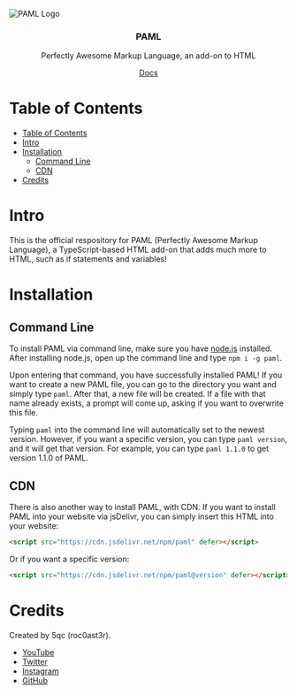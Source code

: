 ![PAML Logo](https://repository-images.githubusercontent.com/491334714/441747be-9bce-44e3-9330-0b78ff026b2d)

<h3 align="center">PAML</h3>
<p align="center">Perfectly Awesome Markup Language, an add-on to HTML</p>
<p align="center">
<a href="https://github.com/5qc/PAML/wiki">Docs</a>
</p>

# Table of Contents
- [Table of Contents](#table-of-contents)
- [Intro](#intro)
- [Installation](#installation)
  - [Command Line](#command-line)
  - [CDN](#cdn)
- [Credits](#credits)

# Intro
This is the official respository for PAML (Perfectly Awesome Markup Language), a TypeScript-based HTML add-on that adds much more to HTML, such as if statements and variables!

# Installation
## Command Line
To install PAML via command line, make sure you have [node.js](https://nodejs.org/en/) installed. After installing node.js, open up the command line and type `npm i -g paml`.

Upon entering that command, you have successfully installed PAML! If you want to create a new PAML file, you can go to the directory you want and simply type `paml`. After that, a new file will be created. If a file with that name already exists, a prompt will come up, asking if you want to overwrite this file.

Typing `paml` into the command line will automatically set to the newest version. However, if you want a specific version, you can type `paml version`, and it will get that version. For example, you can type `paml 1.1.0` to get version 1.1.0 of PAML.

## CDN
There is also another way to install PAML, with CDN. If you want to install PAML into your website via jsDelivr, you can simply insert this HTML into your website:
```html
<script src="https://cdn.jsdelivr.net/npm/paml" defer></script>
```

Or if you want a specific version:
```html
<script src="https://cdn.jsdelivr.net/npm/paml@version" defer></script>
```

# Credits
Created by 5qc (roc0ast3r).
- [YouTube](https://youtube.com/roc0ast3r)
- [Twitter](https://twitter.com/roc0ast3r)
- [Instagram](https://instagram.com/roc0ast3r)
- [GitHub](https://github.com/5qc)
